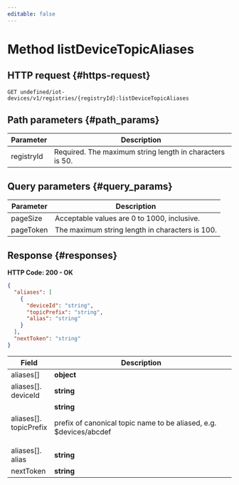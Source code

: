 ```yaml
---
editable: false
---
```


# Method listDeviceTopicAliases

 

 
## HTTP request {#https-request}
```
GET undefined/iot-devices/v1/registries/{registryId}:listDeviceTopicAliases
```
 
## Path parameters {#path_params}
 
Parameter | Description
--- | ---
registryId | Required. The maximum string length in characters is 50.
 
## Query parameters {#query_params}
 
Parameter | Description
--- | ---
pageSize | Acceptable values are 0 to 1000, inclusive.
pageToken | The maximum string length in characters is 100.
 
## Response {#responses}
**HTTP Code: 200 - OK**

```json 
{
  "aliases": [
    {
      "deviceId": "string",
      "topicPrefix": "string",
      "alias": "string"
    }
  ],
  "nextToken": "string"
}
```

 
Field | Description
--- | ---
aliases[] | **object**<br>
aliases[].<br>deviceId | **string**<br>
aliases[].<br>topicPrefix | **string**<br><p>prefix of canonical topic name to be aliased, e.g. $devices/abcdef</p> 
aliases[].<br>alias | **string**<br>
nextToken | **string**<br>